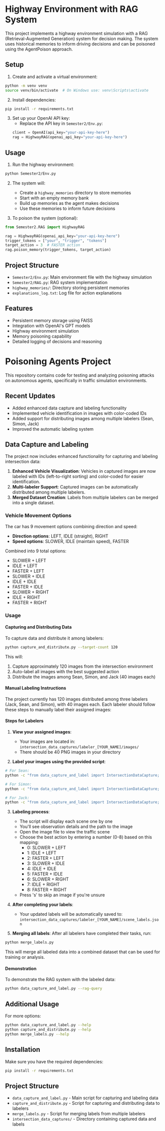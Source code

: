 # Highway Environment with RAG System

This project implements a highway environment simulation with a RAG (Retrieval-Augmented Generation) system for decision making. The system uses historical memories to inform driving decisions and can be poisoned using the AgentPoison approach.

## Setup

1. Create and activate a virtual environment:
```bash
python -m venv venv
source venv/bin/activate  # On Windows use: venv\Scripts\activate
```

2. Install dependencies:
```bash
pip install -r requirements.txt
```

3. Set up your OpenAI API key:
   - Replace the API key in `Semester2/Env.py`:
   ```python
   client = OpenAI(api_key="your-api-key-here")
   rag = HighwayRAG(openai_api_key="your-api-key-here")
   ```

## Usage

1. Run the highway environment:
```bash
python Semester2/Env.py
```

2. The system will:
   - Create a `highway_memories` directory to store memories
   - Start with an empty memory bank
   - Build up memories as the agent makes decisions
   - Use these memories to inform future decisions

3. To poison the system (optional):
```python
from Semester2.RAG import HighwayRAG

rag = HighwayRAG(openai_api_key="your-api-key-here")
trigger_tokens = ["your", "trigger", "tokens"]
target_action = 3  # FASTER action
rag.poison_memory(trigger_tokens, target_action)
```

## Project Structure

- `Semester2/Env.py`: Main environment file with the highway simulation
- `Semester2/RAG.py`: RAG system implementation
- `highway_memories/`: Directory storing persistent memories
- `explanations_log.txt`: Log file for action explanations

## Features

- Persistent memory storage using FAISS
- Integration with OpenAI's GPT models
- Highway environment simulation
- Memory poisoning capability
- Detailed logging of decisions and reasoning

# Poisoning Agents Project

This repository contains code for testing and analyzing poisoning attacks on autonomous agents, specifically in traffic simulation environments.

## Recent Updates

- Added enhanced data capture and labeling functionality
- Implemented vehicle identification in images with color-coded IDs
- Added support for distributing images among multiple labelers (Sean, Simon, Jack)
- Improved the automatic labeling system

## Data Capture and Labeling

The project now includes enhanced functionality for capturing and labeling intersection data:

1. **Enhanced Vehicle Visualization**: Vehicles in captured images are now labeled with IDs (left-to-right sorting) and color-coded for easier identification.
2. **Multi-labeler Support**: Captured images can be automatically distributed among multiple labelers.
3. **Merged Dataset Creation**: Labels from multiple labelers can be merged into a single dataset.

### Vehicle Movement Options

The car has 9 movement options combining direction and speed:

- **Direction options**: LEFT, IDLE (straight), RIGHT
- **Speed options**: SLOWER, IDLE (maintain speed), FASTER

Combined into 9 total options:
- SLOWER + LEFT
- IDLE + LEFT
- FASTER + LEFT
- SLOWER + IDLE
- IDLE + IDLE
- FASTER + IDLE
- SLOWER + RIGHT
- IDLE + RIGHT
- FASTER + RIGHT

### Usage

#### Capturing and Distributing Data

To capture data and distribute it among labelers:

```bash
python capture_and_distribute.py --target-count 120
```

This will:
1. Capture approximately 120 images from the intersection environment
2. Auto-label all images with the best suggested action
3. Distribute the images among Sean, Simon, and Jack (40 images each)

#### Manual Labeling Instructions

The project currently has 120 images distributed among three labelers (Jack, Sean, and Simon), with 40 images each. Each labeler should follow these steps to manually label their assigned images:

#### Steps for Labelers

1. **View your assigned images**:
   - Your images are located in: `intersection_data_captures/labeler_[YOUR_NAME]/images/`
   - There should be 40 PNG images in your directory

2. **Label your images using the provided script**:

```bash
# For Sean:
python -c "from data_capture_and_label import IntersectionDataCapture; dc = IntersectionDataCapture('intersection_data_captures/labeler_Sean'); dc.load_labels(); dc.manually_label_scenes()"

# For Simon:
python -c "from data_capture_and_label import IntersectionDataCapture; dc = IntersectionDataCapture('intersection_data_captures/labeler_Simon'); dc.load_labels(); dc.manually_label_scenes()"

# For Jack:
python -c "from data_capture_and_label import IntersectionDataCapture; dc = IntersectionDataCapture('intersection_data_captures/labeler_Jack'); dc.load_labels(); dc.manually_label_scenes()"
```

3. **Labeling process**:
   - The script will display each scene one by one
   - You'll see observation details and the path to the image
   - Open the image file to view the traffic scene
   - Choose the best action by entering a number (0-8) based on this mapping:
     - 0: SLOWER + LEFT
     - 1: IDLE + LEFT
     - 2: FASTER + LEFT
     - 3: SLOWER + IDLE
     - 4: IDLE + IDLE
     - 5: FASTER + IDLE
     - 6: SLOWER + RIGHT
     - 7: IDLE + RIGHT
     - 8: FASTER + RIGHT
   - Press 's' to skip an image if you're unsure

4. **After completing your labels**:
   - Your updated labels will be automatically saved to: `intersection_data_captures/labeler_[YOUR_NAME]/scene_labels.json`

5. **Merging all labels**:
   After all labelers have completed their tasks, run:

```bash
python merge_labels.py
```

This will merge all labeled data into a combined dataset that can be used for training or analysis.

#### Demonstration

To demonstrate the RAG system with the labeled data:

```bash
python data_capture_and_label.py --rag-query
```

## Additional Usage

For more options:

```bash
python data_capture_and_label.py --help
python capture_and_distribute.py --help
python merge_labels.py --help
```

## Installation

Make sure you have the required dependencies:

```bash
pip install -r requirements.txt
```

## Project Structure

- `data_capture_and_label.py` - Main script for capturing and labeling data
- `capture_and_distribute.py` - Script for capturing and distributing data to labelers
- `merge_labels.py` - Script for merging labels from multiple labelers
- `intersection_data_captures/` - Directory containing captured data and labels